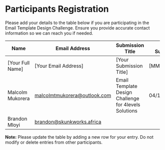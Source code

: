 # Participants Registration

Please add your details to the table below if you are participating in the Email Template Design Challenge. Ensure you provide accurate contact information so we can reach you if needed.

| Name                | Email Address                 | Submission Title        | Date Submitted |
|---------------------|-------------------------------|-------------------------|----------------|
| [Your Full Name]    | [Your Email Address]          | [Your Submission Title] | [MM/DD/YYYY]   |
|  Malcolm Mukorera   | malcolmtmukorera@outlook.com  |   Email Template Design Challenge for 4levels Solutions                      |     04/17/2024
|  Brandon Mloyi      | brandon@skunkworks.africa     |                         |             |

**Note:** Please update the table by adding a new row for your entry. Do not modify or delete entries from other participants.
